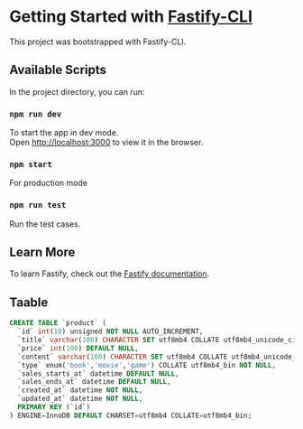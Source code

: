 # Getting Started with [Fastify-CLI](https://www.npmjs.com/package/fastify-cli)
This project was bootstrapped with Fastify-CLI.

## Available Scripts

In the project directory, you can run:

### `npm run dev`

To start the app in dev mode.\
Open [http://localhost:3000](http://localhost:3000) to view it in the browser.

### `npm start`

For production mode

### `npm run test`

Run the test cases.

## Learn More

To learn Fastify, check out the [Fastify documentation](https://www.fastify.io/docs/latest/).


## Taable
```sql
CREATE TABLE `product` (
  `id` int(10) unsigned NOT NULL AUTO_INCREMENT,
  `title` varchar(100) CHARACTER SET utf8mb4 COLLATE utf8mb4_unicode_ci DEFAULT NULL,
  `price` int(100) DEFAULT NULL,
  `content` varchar(100) CHARACTER SET utf8mb4 COLLATE utf8mb4_unicode_ci DEFAULT NULL,
  `type` enum('book','movie','game') COLLATE utf8mb4_bin NOT NULL,
  `sales_starts_at` datetime DEFAULT NULL,
  `sales_ends_at` datetime DEFAULT NULL,
  `created_at` datetime NOT NULL,
  `updated_at` datetime NOT NULL,
  PRIMARY KEY (`id`)
) ENGINE=InnoDB DEFAULT CHARSET=utf8mb4 COLLATE=utf8mb4_bin;
```
